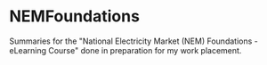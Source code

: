 # NEMFoundations
Summaries for the "National Electricity Market (NEM) Foundations - eLearning Course" done in preparation for my work placement.
